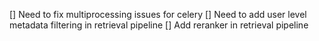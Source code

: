 [] Need to fix multiprocessing issues for celery
[] Need to add user level metadata filtering in retrieval pipeline
[] Add reranker in retrieval pipeline